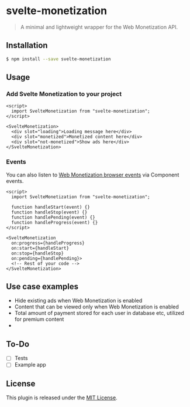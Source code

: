 # svelte-monetization

> A minimal and lightweight wrapper for the Web Monetization API.

## Installation

```bash
$ npm install --save svelte-monetization
```

## Usage

### Add Svelte Monetization to your project

```svelte
<script>
  import SvelteMonetization from "svelte-monetization";
</script>

<SvelteMonetization>
  <div slot="loading">Loading message here</div>
  <div slot="monetized">Monetized content here</div>
  <div slot="not-monetized">Show ads here</div>
</SvelteMonetization>
```

### Events

You can also listen to [Web Monetization browser events](https://webmonetization.org/docs/api#browser-events) via Component events.

```svelte
<script>
  import SvelteMonetization from "svelte-monetization";

  function handleStart(event) {}
  function handleStop(event) {}
  function handlePending(event) {}
  function handleProgress(event) {}
</script>

<SvelteMonetization
  on:progress={handleProgress}
  on:start={handleStart}
  on:stop={handleStop}
  on:pending={handlePending}>
  <!-- Rest of your code -->
</SvelteMonetization>
```

## Use case examples

- Hide existing ads when Web Monetization is enabled
- Content that can be viewed only when Web Monetization is enabled
- Total amount of payment stored for each user in database etc, utilized for premium content
-

## To-Do

- [ ] Tests
- [ ] Example app

## License

This plugin is released under the [MIT License](LICENSE.md).
